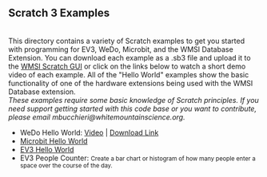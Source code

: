 <h2>Scratch 3 Examples</h2>
<br />
This directory contains a variety of Scratch examples to get you started with programming for EV3, WeDo, Microbit, and the WMSI Database Extension. You can download each example as a .sb3 file and upload it to the <a target="_blank" href="https://wmsi.github.io/scratch-gui">WMSI Scratch GUI</a> or click on the links below to watch a short demo video of each example. All of the "Hello World" examples show the basic functionality of one of the hardware extensions being used with the WMSI Database extension.
<br />
<i>These examples require some basic knowledge of Scratch principles. If you need support getting started with this code base or you want to contribute, please email mbucchieri@whitemountainscience.org.</i>

<ul>
	<li>WeDo Hello World: 
		<a target="_blank" href="https://drive.google.com/open?id=1rvEnJ7mbZBfOPXvjD73pI6R2JF2DdwXe">Video</a> | 
		<a href="https://github.com/wmsi/scratch-dev/raw/master/scratch3-examples/microbit/Microbit-WeDo_remote_catch.sb3">Download Link</a>
	</li>
	<li><a target="_blank" href="https://drive.google.com/open?id=1u8n1VvAHX5lODiKigd72jPljJ7F_cADP">Microbit Hello World</a></li>
	<li><a target="_blank" href="https://drive.google.com/open?id=1mk1PshRdG052B9Nc0s9-dncjk7e4H6AV">EV3 Hello World</a></li>
	<li>EV3 People Counter: <small>Create a bar chart or histogram of how many people enter a space over the course of the day.</small></li>
</ul>